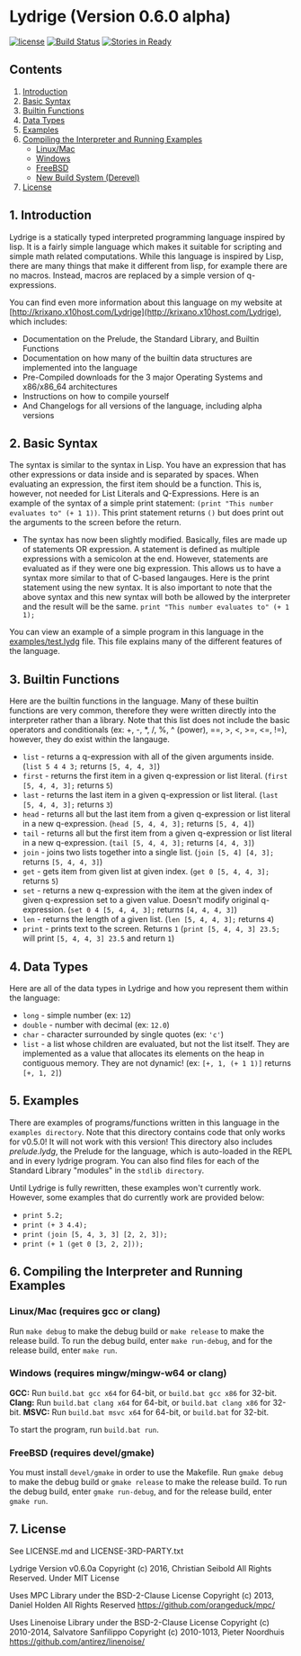 # Lydrige (Version 0.6.0 alpha)
<!-- vscode-markdown-toc -->
[![license](https://img.shields.io/github/license/mashape/apistatus.svg?maxAge=2592000)](https://github.com/krixano/Lydrige/blob/master/LICENSE)
[![Build Status](https://travis-ci.org/krixano/Lydrige.svg?branch=master)](https://travis-ci.org/krixano/Lydrige)
[![Stories in Ready](https://badge.waffle.io/krixano/Lydrige.svg?label=ready&title=Ready)](http://waffle.io/krixano/Lydrige) 

## Contents
1. [Introduction](#Introduction-0)
2. [Basic Syntax](#BasicSyntax-1)
3. [Builtin Functions](#BuiltinFunctions-2)
4. [Data Types](#DataTypes-3)
5. [Examples](#Examples-4)
6. [Compiling the Interpreter and Running Examples](#CompilingtheInterpreterandRunningExamples-5)
   * [Linux/Mac](#Compiling-Linux_Mac)
   * [Windows](#Compiling-Windows)
   * [FreeBSD](#Compiling-FreeBSD)
   * [New Build System (Derevel)](#Compiling-New_Build_System)
7. [License](#License-7)

<!-- /vscode-markdown-toc -->
##  1. <a name='Introduction-0'></a>Introduction
Lydrige is a statically typed interpreted programming language inspired by lisp. It is a fairly simple language which makes it suitable for scripting and simple math related computations. While this language is inspired by Lisp, there are many things that make it different from lisp, for example there are no macros. Instead, macros are replaced by a simple version of q-expressions.

You can find even more information about this language on my website at [http://krixano.x10host.com/Lydrige](http://krixano.x10host.com/Lydrige), which includes:
* Documentation on the Prelude, the Standard Library, and Builtin Functions
* Documentation on how many of the builtin data structures are implemented into the language
* Pre-Compiled downloads for the 3 major Operating Systems and x86/x86_64 architectures
* Instructions on how to compile yourself
* And Changelogs for all versions of the language, including alpha versions

##  2. <a name='BasicSyntax-1'></a>Basic Syntax
The syntax is similar to the syntax in Lisp. You have an expression that has other expressions or data inside and is separated by spaces. When evaluating an expression, the first item should be a function. This is, however, not needed for List Literals and Q-Expressions.
Here is an example of the syntax of a simple print statement:
`(print "This number evaluates to" (+ 1 1))`. This print statement returns `()` but does print out the arguments to the screen before the return.
* The syntax has now been slightly modified. Basically, files are made up of statements OR expression. A statement is defined as multiple expressions with a semicolon at the end. However, statements are evaluated as if they were one big expression. This allows us to have a syntax more similar to that of C-based langauges. Here is the print statement using the new syntax. It is also important to note that the above syntax and this new syntax will both be allowed by the interpreter and the result will be the same.
`print "This number evaluates to" (+ 1 1);`

You can view an example of a simple program in this language in the [examples/test.lydg](http://github.com/christianap/Lydrige/blob/dev/examples/test.lydg) file. This file explains many of the different features of the language.

##  3. <a name='BuiltinFunctions-2'></a>Builtin Functions
Here are the builtin functions in the language. Many of these builtin functions are very common, therefore they were written directly into the interpreter rather than a library. Note that this list does not include the basic operators and conditionals (ex: +, -, \*, /, %, ^ (power), ==, >, <, >=, <=, !=), however, they do exist within the langauge.
* `list`  - returns a q-expression with all of the given arguments inside. (`list 5 4 4 3;` returns `[5, 4, 4, 3]`)
* `first` - returns the first item in a given q-expression or list literal. (`first [5, 4, 4, 3];` returns `5`)
* `last`  - returns the last item in a given q-expression or list literal. (`last [5, 4, 4, 3];` returns `3`)
* `head`  - returns all but the last item from a given q-expression or list literal in a new q-expression. (`head [5, 4, 4, 3];` returns `[5, 4, 4]`)
* `tail`  - returns all but the first item from a given q-expression or list literal in a new q-expression. (`tail [5, 4, 4, 3];` returns `[4, 4, 3]`)
* `join`  - joins two lists together into a single list. (`join [5, 4] [4, 3];` returns `[5, 4, 4, 3]`)
* `get`   - gets item from given list at given index. (`get 0 [5, 4, 4, 3];` returns `5`)
* `set`   - returns a new q-expression with the item at the given index of given q-expression set to a given value. Doesn't modify original q-expression. (`set 0 4 [5, 4, 4, 3];` returns `[4, 4, 4, 3]`)
* `len`   - returns the length of a given list. (`len [5, 4, 4, 3];` returns `4`)
* `print` - prints text to the screen. Returns `1` (`print [5, 4, 4, 3] 23.5;` will print `[5, 4, 4, 3] 23.5` and return `1`)

##  4. <a name='DataTypes-3'></a>Data Types
Here are all of the data types in Lydrige and how you represent them within the language:
* `long`   - simple number (ex: `12`)
* `double` - number with decimal (ex: `12.0`)
* `char`   - character surrounded by single quotes (ex: `'c'`)
* `list`   - a list whose children are evaluated, but not the list itself. They are implemented as a value that allocates its elements on the heap in contiguous memory. They are not dynamic! (ex: `[+, 1, (+ 1 1)]` returns `[+, 1, 2]`)

##  5. <a name='Examples-4'></a>Examples
There are examples of programs/functions written in this language in the `examples directory`. Note that this directory contains code that only works for v0.5.0! It will not work with this version! This directory also includes *prelude.lydg*, the Prelude for the language, which is auto-loaded in the REPL and in every lydrige program. You can also find files for each of the Standard Library "modules" in the `stdlib directory`. 

Until Lydrige is fully rewritten, these examples won't currently work. However, some examples that do currently work are provided below:
* `print 5.2;`
* `print (+ 3 4.4);`
* `print (join [5, 4, 3, 3] [2, 2, 3]);`
* `print (+ 1 (get 0 [3, 2, 2]));`

##  6. <a name='CompilingtheInterpreterandRunningExamples-5'></a>Compiling the Interpreter and Running Examples
### <a name='Compiling-Linux_Mac'></a>Linux/Mac (requires gcc or clang)
Run `make debug` to make the debug build or `make release` to make the release build. To run the debug build, enter `make run-debug`, and for the release build, enter `make run`.

### <a name='Compiling-Windows'></a>Windows (requires mingw/mingw-w64 or clang)
**GCC:** Run `build.bat gcc x64` for 64-bit, or `build.bat gcc x86` for 32-bit.
**Clang:** Run `build.bat clang x64` for 64-bit, or `build.bat clang x86` for 32-bit.
**MSVC:** Run `build.bat msvc x64` for 64-bit, or `build.bat` for 32-bit.

To start the program, run `build.bat run`.

### <a name='Compiling-FreeBSD'></a>FreeBSD (requires devel/gmake)
You must install `devel/gmake` in order to use the Makefile. Run `gmake debug` to make the debug build or `gmake release` to make the release build. To run the debug build, enter `gmake run-debug`, and for the release build, enter `gmake run`.

##  7. <a name='License-7'></a>License
See LICENSE.md and LICENSE-3RD-PARTY.txt

Lydrige Version v0.6.0a
Copyright (c) 2016, Christian Seibold All Rights Reserved.
Under MIT License

Uses MPC Library under the BSD-2-Clause License
Copyright (c) 2013, Daniel Holden All Rights Reserved
https://github.com/orangeduck/mpc/

Uses Linenoise Library under the BSD-2-Clause License
Copyright (c) 2010-2014, Salvatore Sanfilippo <antirez at gmail dot com>
Copyright (c) 2010-1013, Pieter Noordhuis <pcnoordhuis at gmail dot com>
https://github.com/antirez/linenoise/
